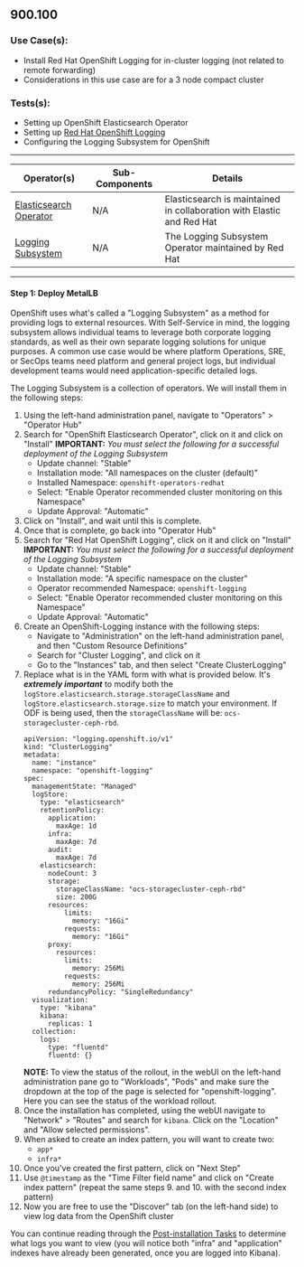 <h2 id="900100">900.100</h2>
<h3 id="900100usecase">Use Case(s):</h3> 

- Install Red Hat OpenShift Logging for in-cluster logging (not related to remote forwarding)
- Considerations in this use case are for a 3 node compact cluster

<h3 id="900100overview">Tests(s):</h3>

- Setting up OpenShift Elasticsearch Operator
- Setting up [Red Hat OpenShift Logging](https://docs.openshift.com/container-platform/4.10/logging/cluster-logging.html#cluster-logging-about_cluster-logging)
- Configuring the Logging Subsystem for OpenShift

---
|  Operator(s)  |  Sub-Components | Details     |
| ------------- | --------------- | ----------- |
| [Elasticsearch Operator](https://catalog.redhat.com/software/operators/detail/5f32f067651c4c0bcecf1bfe) | N/A | Elasticsearch is maintained in collaboration with Elastic and Red Hat |
| [Logging Subsystem](https://docs.openshift.com/container-platform/4.10/logging/cluster-logging.html) | N/A | The Logging Subsystem Operator maintained by Red Hat |
---

<h4 id="900100deploy1"><b>Step 1: Deploy MetalLB</b></h4>

OpenShift uses what's called a "Logging Subsystem" as a method for providing logs to external resources. With Self-Service in mind, the logging subsystem allows individual teams to leverage both corporate logging standards, as well as their own separate logging solutions for unique purposes. A common use case would be where platform Operations, SRE, or SecOps teams need platform and general project logs, but individual development teams would need application-specific detailed logs.

The Logging Subsystem is a collection of operators. We will install them in the following steps:

1. Using the left-hand administration panel, navigate to "Operators" > "Operator Hub"
2. Search for "OpenShift Elasticsearch Operator", click on it and click on "Install"
  **IMPORTANT:** *You must select the following for a successful deployment of the Logging Subsystem*
   - Update channel: "Stable"
   - Installation mode: "All namespaces on the cluster (default)"
   - Installed Namespace: `openshift-operators-redhat`
   - Select: "Enable Operator recommended cluster monitoring on this Namespace"
   - Update Approval: "Automatic"
3. Click on "Install", and wait until this is complete.
4. Once that is complete, go back into "Operator Hub"
5. Search for "Red Hat OpenShift Logging", click on it and click on "Install"
  **IMPORTANT:** *You must select the following for a successful deployment of the Logging Subsystem*
   - Update channel: "Stable"
   - Installation mode: "A specific namespace on the cluster"
   - Operator recommended Namespace: `openshift-logging`
   - Select: "Enable Operator recommended cluster monitoring on this Namespace"
   - Update Approval: "Automatic"
6. Create an OpenShift-Logging instance with the following steps:
   - Navigate to "Administration" on the left-hand administration panel, and then "Custom Resource Definitions"
   - Search for "Cluster Logging", and click on it
   - Go to the "Instances" tab, and then select "Create ClusterLogging"
7. Replace what is in the YAML form with what is provided below. It's ***extremely important*** to modify both the `logStore.elasticsearch.storage.storageClassName` and `logStore.elasticsearch.storage.size` to match your environment. If ODF is being used, then the `storageClassName` will be: `ocs- storagecluster-ceph-rbd`.
   ```
   apiVersion: "logging.openshift.io/v1"
   kind: "ClusterLogging"
   metadata:
     name: "instance" 
     namespace: "openshift-logging"
   spec:
     managementState: "Managed"  
     logStore:
       type: "elasticsearch"  
       retentionPolicy: 
         application:
           maxAge: 1d
         infra:
           maxAge: 7d
         audit:
           maxAge: 7d
       elasticsearch:
         nodeCount: 3 
         storage:
           storageClassName: "ocs-storagecluster-ceph-rbd" 
           size: 200G
         resources: 
             limits:
               memory: "16Gi"
             requests:
               memory: "16Gi"
         proxy: 
           resources:
             limits:
               memory: 256Mi
             requests:
               memory: 256Mi
         redundancyPolicy: "SingleRedundancy"
     visualization:
       type: "kibana"  
       kibana:
         replicas: 1
     collection:
       logs:
         type: "fluentd"  
         fluentd: {}
   ```
   **NOTE:** To view the status of the rollout, in the webUI on the left-hand administration pane go to "Workloads", "Pods" and make sure the dropdown at the top of the page is selected for "openshift-logging". Here you can see the status of the workload rollout. 
8. Once the installation has completed, using the webUI navigate to "Network" > "Routes" and search for `kibana`. Click on the "Location" and "Allow selected permissions".
9. When asked to create an index pattern, you will want to create two:
   - `app*`
   - `infra*`
10. Once you've created the first pattern, click on "Next Step"
11. Use `@timestamp` as the "Time Filter field name" and click on "Create index pattern" (repeat the same steps 9. and 10. with the second index pattern)
12. Now you are free to use the "Discover" tab (on the left-hand side) to view log data from the OpenShift cluster

You can continue reading through the [Post-installation Tasks](https://docs.openshift.com/container-platform/4.10/logging/cluster-logging-deploying.html#post-installation-tasks-2) to determine what logs you want to view (you will notice both "infra" and "application" indexes have already been generated, once you are logged into Kibana).